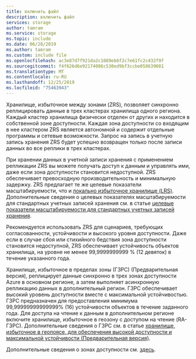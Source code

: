 ```yaml
---
title: включить файл
description: включить файл
services: storage
author: tamram
ms.service: storage
ms.topic: include
ms.date: 06/28/2019
ms.author: tamram
ms.custom: include file
ms.openlocfilehash: ac3e87d7f921da2c1089eb6f2c7e61fc2c432f9f
ms.sourcegitcommit: f4f626d6e92174086c530ed9bf3ccbe058639081
ms.translationtype: MT
ms.contentlocale: ru-RU
ms.lasthandoff: 12/25/2019
ms.locfileid: "75463943"
---
```

Хранилище, избыточное между зонами (ZRS), позволяет синхронно реплицировать данные в трех кластерах хранилища одного региона. Каждый кластер хранилища физически отделен от других и находится в собственной зоне доступности. Каждая зона доступности со входящим в нее кластером ZRS является автономной и содержит отдельные программы и сетевые возможности. Запрос на запись в учетную запись хранения ZRS будет успешно возвращен только после записи данных во все реплики в трех кластерах.

При хранении данных в учетной записи хранения с применением репликации ZRS вы можете получать доступ к данным и управлять ими, даже если зона доступности становится недоступной. ZRS обеспечивает превосходную производительность и минимальную задержку. ZRS предлагает те же целевые показатели масштабируемости, что и [локально избыточное хранилище (LRS)](../articles/storage/common/storage-redundancy-lrs.md). Дополнительные сведения о целевых показателях масштабируемости для стандартных учетных записей хранения см. в статье [целевые показатели масштабируемости для стандартных учетных записей хранения](../articles/storage/common/scalability-targets-standard-account.md).

Рекомендуется использовать ZRS для сценариев, требующих согласованности, устойчивости и высокого уровня доступности. Даже если в случае сбоя или стихийного бедствия зона доступности становится недоступной, ZRS обеспечивает устойчивость объектов хранилища, на уровне не менее 99,9999999999 % (12 девяток) в течение указанного года.

Хранилище, избыточное в пределах зоны (ГЗРС) (Предварительная версия), реплицирует данные синхронно в трех зонах доступности Azure в основном регионе, а затем выполняет асинхронную репликацию данных в дополнительный регион. ГЗРС обеспечивает высокий уровень доступности вместе с максимальной устойчивостью. ГЗРС предназначен для предоставления минимума 99,99999999999999% (16) устойчивости объектов в течение заданного года. Для доступа на чтение к данным в дополнительном регионе включите хранилище, избыточное в геозону с доступом на чтение (RA-ГЗРС). Дополнительные сведения о ГЗРС см. в статье [хранилище, избыточное в геопоясе, для обеспечения высокой доступности и максимальной устойчивости (Предварительная версия)](../articles/storage/common/storage-redundancy-gzrs.md).

Дополнительные сведения о зонах доступности см. [здесь](https://docs.microsoft.com/azure/availability-zones/az-overview).
